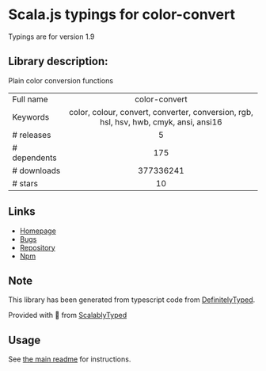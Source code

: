
# Scala.js typings for color-convert

Typings are for version 1.9

## Library description:
Plain color conversion functions

|                    |                 |
| ------------------ | :-------------: |
| Full name          | color-convert |
| Keywords           | color, colour, convert, converter, conversion, rgb, hsl, hsv, hwb, cmyk, ansi, ansi16 |
| # releases         | 5 |
| # dependents       | 175 |
| # downloads        | 377336241 |
| # stars            | 10 |

## Links
- [Homepage](https://github.com/Qix-/color-convert#readme)
- [Bugs](https://github.com/Qix-/color-convert/issues)
- [Repository](https://github.com/Qix-/color-convert)
- [Npm](https://www.npmjs.com/package/color-convert)
    


## Note
This library has been generated from typescript code from [DefinitelyTyped](https://definitelytyped.org).

Provided with :purple_heart: from [ScalablyTyped](https://github.com/oyvindberg/ScalablyTyped)

## Usage
See [the main readme](../../readme.md) for instructions.


